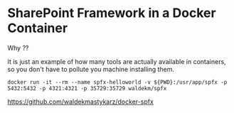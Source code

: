 # SharePoint Framework in a Docker Container

Why ?? 

It is just an example of how many tools are actually available in containers, so you don't have to pollute you machine installing them. 

`
docker run -it --rm --name spfx-helloworld -v ${PWD}:/usr/app/spfx -p 5432:5432 -p 4321:4321 -p 35729:35729 waldekm/spfx
`

https://github.com/waldekmastykarz/docker-spfx 